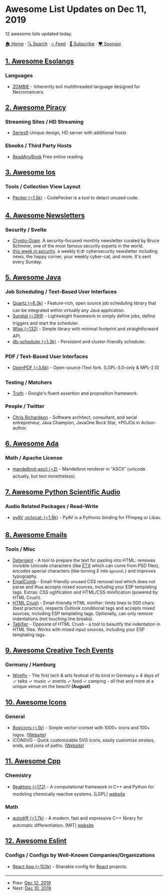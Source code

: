 # Awesome List Updates on Dec 11, 2019

12 awesome lists updated today.

[🏠 Home](/README.md) · [🔍 Search](https://www.trackawesomelist.com/search/) · [🔥 Feed](https://www.trackawesomelist.com/rss.xml) · [📮 Subscribe](https://trackawesomelist.us17.list-manage.com/subscribe?u=d2f0117aa829c83a63ec63c2f&id=36a103854c) · [❤️  Sponsor](https://github.com/sponsors/theowenyoung)



## [1. Awesome Esolangs](/content/angrykoala/awesome-esolangs/README.md)

### Languages

*   [ZOMBIE](https://www.dangermouse.net/esoteric/zombie.html) - Inherently evil multithreaded language designed for Necromancers.

## [2. Awesome Piracy](/content/Igglybuff/awesome-piracy/README.md)

### Streaming Sites / HD Streaming

*   [Series9](https://www2.series9.io/) Unique design, HD server with additional hosts

### Ebooks / Third Party Hosts

*   [ReadAnyBook](https://readanybook.com/) Free online reading.

## [3. Awesome Ios](/content/vsouza/awesome-ios/README.md)

### Tools / Collection View Layout

*   [Pecker (⭐1.5k)](https://github.com/woshiccm/Pecker) - CodePecker is a tool to detect unused code.

## [4. Awesome Newsletters](/content/zudochkin/awesome-newsletters/README.md)

### Security / Svelte

*   [Crypto-Gram](https://www.schneier.com/crypto-gram/). A security-focused monthly newsletter curated by Bruce Schneier, one of the most famous security experts in the world.
*   [this week in security](https://twitter.us18.list-manage.com/subscribe?u=e1ad6038c994abec17dafb116\&id=a2457dc8ad). a weekly tl;dr cybersecurity newsletter including news, the happy corner, your weekly cyber-cat, and more. It's sent every Sunday.

## [5. Awesome Java](/content/akullpp/awesome-java/README.md)

### Job Scheduling / Text-Based User Interfaces

*   [Quartz (⭐6.3k)](https://github.com/quartz-scheduler/quartz) - Feature-rich, open source job scheduling library that can be integrated within virtually any Java application.
*   [Sundial (⭐269)](https://github.com/knowm/Sundial) - Lightweight framework to simply define jobs, define triggers and start the scheduler.
*   [Wisp (⭐132)](https://github.com/Coreoz/Wisp) - Simple library with minimal footprint and straightforward API.
*   [db-scheduler (⭐1.3k)](https://github.com/kagkarlsson/db-scheduler) - Persistent and cluster-friendly scheduler.

### PDF / Text-Based User Interfaces

*   [OpenPDF (⭐3.6k)](https://github.com/LibrePDF/OpenPDF) - Open-source iText fork. (LGPL-3.0-only & MPL-2.0)

### Testing / Matchers

*   [Truth](https://truth.dev) - Google's fluent assertion and proposition framework.

### People / Twitter

*   [Chris Richardson](https://twitter.com/crichardson) - Software architect, consultant, and serial entrepreneur, Java Champion, JavaOne Rock Star, \*POJOs in Action- author.

## [6. Awesome Ada](/content/ohenley/awesome-ada/README.md)

### Math / Apache License

*   [mandelbrot-ascii (⭐2)](https://github.com/mosteo/mandelbrot_ascii) - Mandelbrot renderer in "ASCII" (unicode actually, but text nonetheless).

## [7. Awesome Python Scientific Audio](/content/faroit/awesome-python-scientific-audio/README.md)

### Audio Related Packages / Read-Write

*   [pyAV](http://docs.mikeboers.com/pyav/) [:octocat: (⭐1.9k)](https://github.com/mikeboers/PyAV) - PyAV is a Pythonic binding for FFmpeg or Libav.

## [8. Awesome Emails](/content/jonathandion/awesome-emails/README.md)

### Tools / Misc

*   [Detergent](https://detergent.io) - A tool to prepare the text for pasting into HTML: removes invisible Unicode characters (like [ETX](https://www.fileformat.info/info/unicode/char/0003/index.htm) which can come from PSD files), encodes special characters (like turning £ into `&pound;`) and improves typography.
*   [EmailComb](http://emailcomb.com/) - Email-friendly unused CSS removal tool which does not parse and thus accepts mixed sources, including your ESP templating tags. Extras: CSS uglification and HTML/CSS minification (powered by HTML Crush).
*   [HTML Crush](https://htmlcrush.com/) - Email-friendly HTML minifier: limits lines to 500 chars. (best practice), respects Outlook conditional tags and accepts mixed sources, including ESP templating tags. Optionally, can only remove indentations (not touching line breaks).
*   [Tabifier](https://tools.arantius.com/tabifier) - Opposite of HTML Crush - a tool to beautify the indentation in HTML files. Works with mixed input sources, including your ESP templating tags.

## [9. Awesome Creative Tech Events](/content/danvoyce/awesome-creative-tech-events/README.md)

### Germany / Hamburg

*   [Wirefly](https://www.wirefly.world/) - The first tech & arts festival of its kind in Germany ⪢ 4 days of ✓ talks ✓ music ✓ events ✓ food ✓ camping - all that and more at a unique venue on the beach! **(August)**

## [10. Awesome Icons](/content/notlmn/awesome-icons/README.md)

### General

*   [Boxicons (⭐3k)](https://github.com/atisawd/boxicons#readme) - Simple vector iconset with 1000+ icons and 100+ logos. ([Website](https://boxicons.com/))
*   ICONSVG - Quick customizable SVG icons, easily customize strokes, ends, and joins of paths. ([Website](https://iconsvg.xyz))

## [11. Awesome Cpp](/content/fffaraz/awesome-cpp/README.md)

### Chemistry

*   [Reaktoro (⭐172)](https://github.com/reaktoro/reaktoro) - A computational framework in C++ and Python for modeling chemically reactive systems. \[LGPL] [website](https://reaktoro.org)

### Math

*   [autodiff (⭐1.7k)](https://github.com/autodiff/autodiff) - A modern, fast and expressive C++ library for automatic differentiation. \[MIT] [website](https://autodiff.github.io)

## [12. Awesome Eslint](/content/dustinspecker/awesome-eslint/README.md)

### Configs / Configs by Well-Known Companies/Organizations

*   [React App (⭐103k)](https://github.com/facebook/create-react-app/tree/master/packages/eslint-config-react-app) - Sharable config for [React](https://reactjs.org) projects.

---

- Prev: [Dec 12, 2019](/content/2019/12/12/README.md)
- Next: [Dec 10, 2019](/content/2019/12/10/README.md)